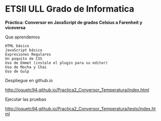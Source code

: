 # **ETSII ULL Grado de Informatica**

**Práctica: Conversor en JavaScript de grados Celsius a Farenheit y viceversa**

Que aprendemos

    HTML básico
    JavaScript básico
    Expresiones Regulares
    Un poquito de CSS
    Uso de Emmet (instale el plugin para su editor)
    Uso de Mocha y Chai
    Uso de Gulp

Despliegue en github.io

   http://josuetc94.github.io/Practica2_Conversor_Temperatura/index.html

Ejecutar las pruebas

   http://josuetc94.github.io/Practica2_Conversor_Temperatura/tests/index.html
